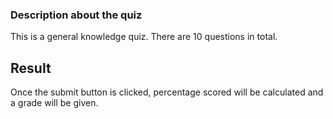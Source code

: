 ### Description about the quiz

This is a general knowledge quiz. There are 10 questions in total. 

## Result

Once the submit button is clicked, percentage scored will be calculated and a grade will be given. 
